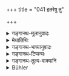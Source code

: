 +++
title = "041 इतरेषु तु"

+++

<details><summary>गङ्गानथ-मूलानुवादः</summary>

From the other remaining inferior marriages are born sons, addicted to saying harsh and untrue words, and despisers of the Vedic Dharma.—(41)
</details>

<details><summary>मेधातिथिः</summary>

ब्राह्मादिव्यतिरिक्तेषु गान्धर्वादिविवाहेषु नृशंसम् अनृतं च वदन्ति **नृशंसानृतवादिनः** । **नृशंसं** मातृभगिन्यादाव् अश्लीलाक्रोशवचनम् । **अनृतं** प्रसिद्धम् । नृशंसं चानृतं च **नृशंसानृते** । ते वदितुं शीलम् एषाम् इति शब्दव्युत्पत्तिः । **ब्रह्मधर्मो** वेदधर्मो वेदार्थस् तं द्विषन्ति निन्दति वा न श्रद्दधते वा । अत एव **दुर्विवाहेष्व्** इति निन्दा ॥ ३.४१ ॥
</details>

<details><summary>गङ्गानथ-भाष्यानुवादः</summary>

From marriages other than the ‘*Brahma*’ and the rest—*i.e*., from the ‘*Gāndharva*,’ and the rest.

‘*Those who say harsh and untrue words*.’— Angry and indecent words addressed to one’s mother and sisters, etc., are what are meant by ‘*harsh words*.’ The meaning of the term ‘*untrue*’ is well-known. ‘*Nṛśaṃsa-anṛta*,’ compounded copulatively, give the form ‘*nṛśaṃsānṛte*,’ ‘harsh and untrue.’ He who is in the habit of Saying such words is called ‘*nṛśaṃsānṛtavādin*,’ ‘*addicted to saying harsh and untrue words*.’ Such is the explanation of the compound term.

‘*Brahmadharma*’ is ‘*Vedic Dharma*,’—*i*. *e*., the *Dharma*, Duty, laid down in the Veda; those who *despise* it, *i.e*., have no faith in it.

It is for this reason that these marriages have been deprecatingly called ‘inferior marriages.’—(41)
</details>

<details><summary>गङ्गानथ-टिप्पन्यः</summary>

This verse is quoted in *Vīramitrodaya* (Saṃskāra, p. 865);—in
*Parāśaramadhava* (Ācāra, p. 488);—in *Aparārka* (p. 115);—in *Hemādri*
(Dāna, p. 683);—in *Smṛticandrikā* (Saṃskāra, p. 230), which explains
‘*Nṛśaṃsaḥ*’ as ‘cruel,’ ‘*brahmadviṣaḥ*’ as ‘inimical to the Veda’;—and
in *Saṃskāramayūkha* (p. 99), which adds the same notes.
</details>

<details><summary>गङ्गानथ-तुल्य-वाक्यानि</summary>

**(verses 3.39-42)  
**

See Comparative notes for [Verse
3.39].
</details>

<details><summary>Bühler</summary>

041	But from the remaining (four) blamable marriages spring sons who are cruel and speakers of untruth, who hate the Veda and the sacred law.
</details>
